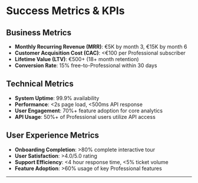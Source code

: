 # **Success Metrics & KPIs**

## **Business Metrics**
- **Monthly Recurring Revenue (MRR)**: €5K by month 3, €15K by month 6
- **Customer Acquisition Cost (CAC)**: <€100 per Professional subscriber  
- **Lifetime Value (LTV)**: €500+ (18+ month retention)
- **Conversion Rate**: 15% free-to-Professional within 30 days

## **Technical Metrics**
- **System Uptime**: 99.9% availability
- **Performance**: <2s page load, <500ms API response
- **User Engagement**: 70%+ feature adoption for core analytics
- **API Usage**: 50%+ of Professional users utilize API access

## **User Experience Metrics**
- **Onboarding Completion**: >80% complete interactive tour
- **User Satisfaction**: >4.0/5.0 rating
- **Support Efficiency**: <4 hour response time, <5% ticket volume
- **Feature Adoption**: >60% usage of key Professional features

---

